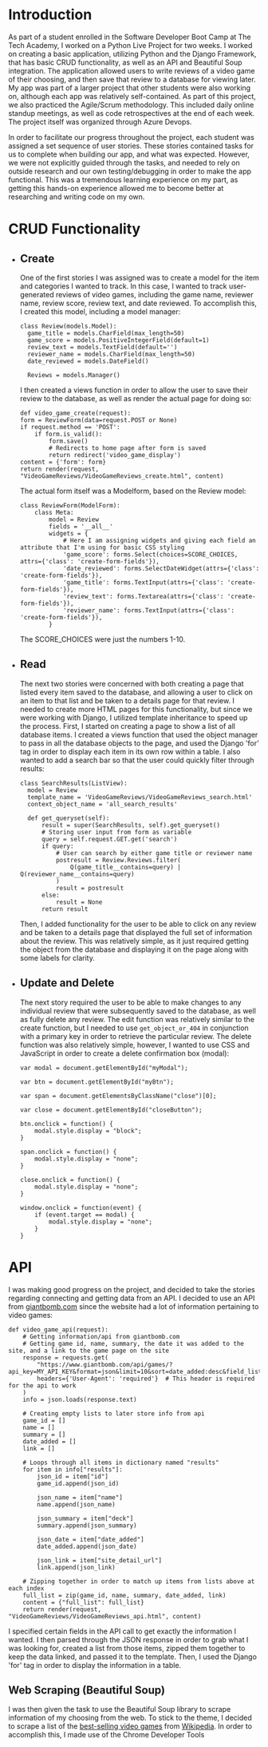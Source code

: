 # Introduction
As part of a student enrolled in the Software Developer Boot Camp at The Tech Academy, I worked on a Python Live Project for two weeks. I worked on creating a basic application, utilizing Python and the Django Framework, that has basic CRUD functionality, as well as an API and Beautiful Soup integration. The application allowed users to write reviews of a video game of their choosing, and then save that review to a database for viewing later. My app was part of a larger project that other students were also working on, although each app was relatively self-contained. As part of this project, we also practiced the Agile/Scrum methodology. This included daily online standup meetings, as well as code retrospectives at the end of each week. The project itself was organized through Azure Devops.

In order to facilitate our progress throughout the project, each student was assigned a set sequence of user stories. These stories contained tasks for us to complete when building our app, and what was expected. However, we were not explicitly guided through the tasks, and needed to rely on outside research and our own testing/debugging in order to make the app functional. This was a tremendous learning experience on my part, as getting this hands-on experience allowed me to become better at researching and writing code on my own.

# CRUD Functionality
- ## Create
  One of the first stories I was assigned was to create a model for the item and categories I wanted to track. In this case, I wanted to track user-generated         reviews     of video games, including the game name, reviewer name, review score, review text, and date reviewed. To accomplish this, I created this model,         including a model manager:
  
  ```
  class Review(models.Model):
    game_title = models.CharField(max_length=50)
    game_score = models.PositiveIntegerField(default=1)
    review_text = models.TextField(default='')
    reviewer_name = models.CharField(max_length=50)
    date_reviewed = models.DateField()
    
    Reviews = models.Manager()
  ```
    
  I then created a views function in order to allow the user to save their review to the database, as well as render the actual page for doing so:
    
  ```
  def video_game_create(request):
  form = ReviewForm(data=request.POST or None)
  if request.method == 'POST':
      if form.is_valid():
          form.save()
          # Redirects to home page after form is saved
          return redirect('video_game_display')
  content = {'form': form}
  return render(request, "VideoGameReviews/VideoGameReviews_create.html", content)
  ```
  
  The actual form itself was a Modelform, based on the Review model:
  
  ```
  class ReviewForm(ModelForm):
      class Meta:
          model = Review
          fields = '__all__'
          widgets = {
              # Here I am assigning widgets and giving each field an attribute that I'm using for basic CSS styling
              'game_score': forms.Select(choices=SCORE_CHOICES, attrs={'class': 'create-form-fields'}),
              'date_reviewed': forms.SelectDateWidget(attrs={'class': 'create-form-fields'}),
              'game_title': forms.TextInput(attrs={'class': 'create-form-fields'}),
              'review_text': forms.Textarea(attrs={'class': 'create-form-fields'}),
              'reviewer_name': forms.TextInput(attrs={'class': 'create-form-fields'}),
          }
  ```
  
  The SCORE_CHOICES were just the numbers 1-10.
  
- ## Read
  The next two stories were concerned with both creating a page that listed every item saved to the database, and allowing a user to click on an item to that list     and be taken to a details page for that review. I needed to create more HTML pages for this functionality, but since we were working with Django, I utilized         template inheritance to speed up the process. First, I started on creating a page to show a list of all database items. I created a views function that used the     object manager to pass in all the database objects to the page, and used the Django 'for' tag in order to display each item in its own row within a table. I also   wanted to add a search bar so that the user could quickly filter through results:
  
  ```
  class SearchResults(ListView):
    model = Review
    template_name = 'VideoGameReviews/VideoGameReviews_search.html'
    context_object_name = 'all_search_results'

    def get_queryset(self):
        result = super(SearchResults, self).get_queryset()
        # Storing user input from form as variable
        query = self.request.GET.get('search')
        if query:
            # User can search by either game title or reviewer name
            postresult = Review.Reviews.filter(
                Q(game_title__contains=query) | Q(reviewer_name__contains=query)
            )
            result = postresult
        else:
            result = None
        return result
  ```
  
  Then, I added functionality for the user to be able to click on any review and be taken to a details page that displayed the full set of information about the       review. This was relatively simple, as it just required getting the object from the database and displaying it on the page along with some labels for clarity.
  
- ## Update and Delete
  The next story required the user to be able to make changes to any individual review that were subsequently saved to the database, as well as fully delete any       review. The edit function was relatively similar to the create function, but I needed to use `get_object_or_404` in conjunction with a primary key in order to       retrieve the particular review. The delete function was also relatively simple, however, I wanted to use CSS and JavaScript in order to create a delete             confirmation box (modal):
  
  ```
  var modal = document.getElementById("myModal");

  var btn = document.getElementById("myBtn");

  var span = document.getElementsByClassName("close")[0];

  var close = document.getElementById("closeButton");

  btn.onclick = function() {
      modal.style.display = "block";
  }

  span.onclick = function() {
      modal.style.display = "none";
  }

  close.onclick = function() {
      modal.style.display = "none";
  }

  window.onclick = function(event) {
      if (event.target == modal) {
          modal.style.display = "none";
      }
  }
  ```
  
# API
I was making good progress on the project, and decided to take the stories regarding connecting and getting data from an API. I decided to use an API from [giantbomb.com](https://www.giantbomb.com/) since the website had a lot of information pertaining to video games:

```
def video_game_api(request):
    # Getting information/api from giantbomb.com
    # Getting game id, name, summary, the date it was added to the site, and a link to the game page on the site
    response = requests.get(
        "https://www.giantbomb.com/api/games/?api_key=MY_API_KEY&format=json&limit=10&sort=date_added:desc&field_list=name,deck,site_detail_url,id,date_added",
        headers={'User-Agent': 'required'}  # This header is required for the api to work
    )
    info = json.loads(response.text)

    # Creating empty lists to later store info from api
    game_id = []
    name = []
    summary = []
    date_added = []
    link = []

    # Loops through all items in dictionary named "results"
    for item in info["results"]:
        json_id = item["id"]
        game_id.append(json_id)

        json_name = item["name"]
        name.append(json_name)

        json_summary = item["deck"]
        summary.append(json_summary)

        json_date = item["date_added"]
        date_added.append(json_date)

        json_link = item["site_detail_url"]
        link.append(json_link)

    # Zipping together in order to match up items from lists above at each index
    full_list = zip(game_id, name, summary, date_added, link)
    content = {"full_list": full_list}
    return render(request, "VideoGameReviews/VideoGameReviews_api.html", content)
```

I specified certain fields in the API call to get exactly the information I wanted. I then parsed through the JSON response in order to grab what I was looking for, created a list from those items, zipped them together to keep the data linked, and passed it to the template. Then, I used the Django 'for' tag in order to display the information in a table.

## Web Scraping (Beautiful Soup)
I was then given the task to use the Beautiful Soup library to scrape information of my choosing from the web. To stick to the theme, I decided to scrape a list of the [best-selling video games](https://en.wikipedia.org/wiki/List_of_best-selling_video_games) from [Wikipedia](https://www.wikipedia.org/). In order to accomplish this, I made use of the Chrome Developer Tools 
